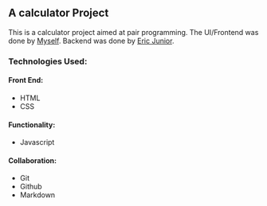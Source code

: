 ## A calculator Project

This is a calculator project aimed at pair programming. The UI/Frontend was done by [Myself](https://github.com/kagedevio). Backend was done by [Eric Junior](https://github.com/Eric20Junior).

### Technologies Used:
#### Front End:
* HTML 
* CSS

#### Functionality:
* Javascript

#### Collaboration:
* Git
* Github
* Markdown
